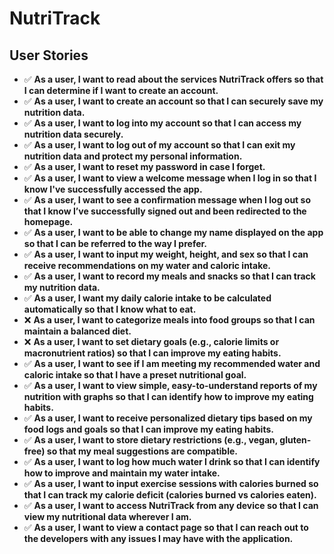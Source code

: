 # NutriTrack

## User Stories

- ✅ **As a user, I want to read about the services NutriTrack offers so that I can determine if I want to create an account.**
- ✅ **As a user, I want to create an account so that I can securely save my nutrition data.**
- ✅ **As a user, I want to log into my account so that I can access my nutrition data securely.**
- ✅ **As a user, I want to log out of my account so that I can exit my nutrition data and protect my personal information.**
- ✅ **As a user, I want to reset my password in case I forget.**
- ✅ **As a user, I want to view a welcome message when I log in so that I know I've successfully accessed the app.**
- ✅ **As a user, I want to see a confirmation message when I log out so that I know I’ve successfully signed out and been redirected to the homepage.**
- ✅ **As a user, I want to be able to change my name displayed on the app so that I can be referred to the way I prefer.**
- ✅ **As a user, I want to input my weight, height, and sex so that I can receive recommendations on my water and caloric intake.**
- ✅ **As a user, I want to record my meals and snacks so that I can track my nutrition data.**
- ✅ **As a user, I want my daily calorie intake to be calculated automatically so that I know what to eat.**
- ❌ ****As a user, I want to categorize meals into food groups so that I can maintain a balanced diet.****
- ❌ **As a user, I want to set dietary goals (e.g., calorie limits or macronutrient ratios) so that I can improve my eating habits.**
- ✅ **As a user, I want to see if I am meeting my recommended water and caloric intake so that I have a preset nutritional goal.**
- ✅ **As a user, I want to view simple, easy-to-understand reports of my nutrition with graphs so that I can identify how to improve my eating habits.**
- ✅ **As a user, I want to receive personalized dietary tips based on my food logs and goals so that I can improve my eating habits.**
- ✅ **As a user, I want to store dietary restrictions (e.g., vegan, gluten-free) so that my meal suggestions are compatible.**
- ✅ **As a user, I want to log how much water I drink so that I can identify how to improve and maintain my water intake.**
- ✅ **As a user, I want to input exercise sessions with calories burned so that I can track my calorie deficit (calories burned vs calories eaten).**
- ✅ **As a user, I want to access NutriTrack from any device so that I can view my nutritional data wherever I am.**
- ✅ **As a user, I want to view a contact page so that I can reach out to the developers with any issues I may have with the application.**
